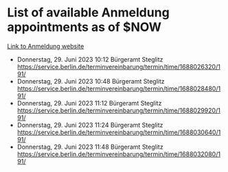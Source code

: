 # List of available Anmeldung appointments as of $NOW
[Link to Anmeldung website](https://service.berlin.de/terminvereinbarung/termin/tag.php?termin=1&anliegen[]=120686&dienstleisterlist=122210,122217,327316,122219,327312,122227,327314,122231,327346,122243,327348,122254,122252,329742,122260,329745,122262,329748,122271,327278,122273,327274,122277,327276,330436,122280,327294,122282,327290,122284,327292,122291,327270,122285,327266,122286,327264,122296,327268,150230,329760,122297,327286,122294,327284,122312,329763,122314,329775,122304,327330,122311,327334,122309,327332,317869,122281,327352,122279,329772,122283,122276,327324,122274,327326,122267,329766,122246,327318,122251,327320,122257,327322,122208,327298,122226,327300&herkunft=http%3A%2F%2Fservice.berlin.de%2Fdienstleistung%2F120686%2F)
- Donnerstag, 29. Juni 2023 10:12 Bürgeramt Steglitz https://service.berlin.de/terminvereinbarung/termin/time/1688026320/191/
- Donnerstag, 29. Juni 2023 10:48 Bürgeramt Steglitz https://service.berlin.de/terminvereinbarung/termin/time/1688028480/191/
- Donnerstag, 29. Juni 2023 11:12 Bürgeramt Steglitz https://service.berlin.de/terminvereinbarung/termin/time/1688029920/191/
- Donnerstag, 29. Juni 2023 11:24 Bürgeramt Steglitz https://service.berlin.de/terminvereinbarung/termin/time/1688030640/191/
- Donnerstag, 29. Juni 2023 11:48 Bürgeramt Steglitz https://service.berlin.de/terminvereinbarung/termin/time/1688032080/191/
